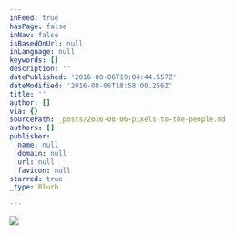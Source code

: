 ```yaml
---
inFeed: true
hasPage: false
inNav: false
isBasedOnUrl: null
inLanguage: null
keywords: []
description: ''
datePublished: '2016-08-06T19:04:44.557Z'
dateModified: '2016-08-06T18:58:00.256Z'
title: ''
author: []
via: {}
sourcePath: _posts/2016-08-06-pixels-to-the-people.md
authors: []
publisher:
  name: null
  domain: null
  url: null
  favicon: null
starred: true
_type: Blurb

---
```

![](https://the-grid-user-content.s3-us-west-2.amazonaws.com/00e6348c-d817-4fc6-b803-92b9464664e8.jpg)